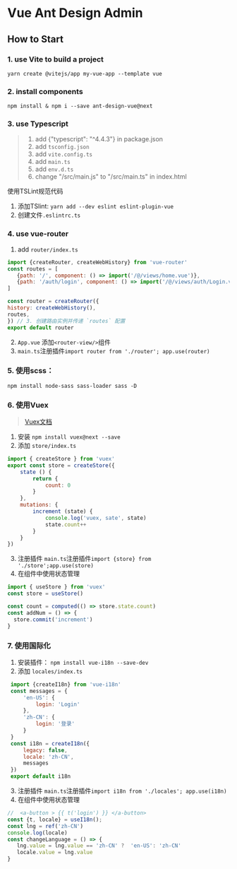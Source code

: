 # Vue Ant Design Admin

## How to Start 

### 1. use Vite to build a project
```
yarn create @vitejs/app my-vue-app --template vue
```
### 2. install components
```
npm install & npm i --save ant-design-vue@next
```

### 3. use Typescript
   > 1. add {"typescript": "^4.4.3"} in package.json
   > 2. add `tsconfig.json`
   > 3. add `vite.config.ts`
   > 4. add `main.ts`
   > 5. add `env.d.ts`
   > 6. change "/src/main.js" to "/src/main.ts" in index.html

 使用TSLint规范代码
 1. 添加TSlint: `yarn add --dev eslint eslint-plugin-vue`
 2. 创建文件`.eslintrc.ts`

### 4. use vue-router
  1. add `router/index.ts`
   ```javascript
   import {createRouter, createWebHistory} from 'vue-router'
   const routes = [
      {path: '/', component: () => import('/@/views/home.vue')},
      {path: '/auth/login', component: () => import('/@/views/auth/Login.vue')},
   ]
 
   const router = createRouter({
   history: createWebHistory(),
   routes,
   }) // 3. 创建路由实例并传递 `routes` 配置
   export default router
   ```
   
   2. `App.vue` 添加`<router-view/>`组件
   3. `main.ts`注册插件`import router from './router'; app.use(router)`

### 5. 使用scss： 
   ``` npm install node-sass sass-loader sass -D ```

### 6. 使用Vuex
  > [Vuex文档](https://next.vuex.vuejs.org/)
 1. 安装 ` npm install vuex@next --save `
 2. 添加 `store/index.ts`
   ```javascript
   import { createStore } from 'vuex'
   export const store = createStore({
       state () {
           return {
               count: 0
           }
       },
       mutations: {
           increment (state) {
               console.log('vuex, sate', state)
               state.count++
           }
       }
   })
  ```
  3. 注册插件 `main.ts`注册插件`import {store} from './store';app.use(store)`
  4. 在组件中使用状态管理
   ```javascript
   import { useStore } from 'vuex'
   const store = useStore()
   
   const count = computed(() => store.state.count)
   const addNum = () => {
     store.commit('increment')
   }
   ```

### 7. 使用国际化 
 1. 安装插件： ` npm install vue-i18n --save-dev `
 2. 添加 `locales/index.ts`
  ```javascript
   import {createI18n} from 'vue-i18n'
   const messages = {
       'en-US': {
           login: 'Login'
       },
       'zh-CN': {
           login: '登录'
       }
   }
   const i18n = createI18n({
       legacy: false,
       locale: 'zh-CN',
       messages
   })
   export default i18n
   ```
  3. 注册插件 `main.ts`注册插件`import i18n from './locales'; app.use(i18n)`
  4. 在组件中使用状态管理
   ```javascript
   //  <a-button > {{ t('login') }} </a-button>
   const {t, locale} = useI18n();
   const lng = ref('zh-CN')
   console.log(locale)
   const changeLanguage = () => {
      lng.value = lng.value == 'zh-CN' ?  'en-US': 'zh-CN'
      locale.value = lng.value
   }
   ```

